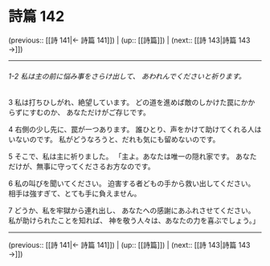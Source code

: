 # 詩篇 142

(previous:: [[詩 141|← 詩篇 141]]) | (up:: [[詩篇]]) | (next:: [[詩 143|詩篇 143 →]])

***
###### 1-2 私は主の前に悩み事をさらけ出して、 あわれんでくださいと祈ります。 

3 私は打ちひしがれ、絶望しています。 どの道を進めば敵のしかけた罠にかからずにすむのか、 あなただけがご存じです。 

4 右側の少し先に、罠が一つあります。 誰ひとり、声をかけて助けてくれる人はいないのです。 私がどうなろうと、だれも気にも留めないのです。 

5 そこで、私は主に祈りました。 「主よ。あなたは唯一の隠れ家です。 あなただけが、無事に守ってくださるお方なのです。 

6 私の叫びを聞いてください。 迫害する者どもの手から救い出してください。 相手は強すぎて、とても手に負えません。 

7 どうか、私を牢獄から連れ出し、 あなたへの感謝にあふれさせてください。 私が助けられたことを知れば、 神を敬う人々は、あなたの力を喜ぶでしょう。」

***

(previous:: [[詩 141|← 詩篇 141]]) | (up:: [[詩篇]]) | (next:: [[詩 143|詩篇 143 →]])
